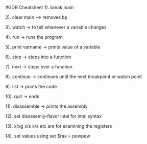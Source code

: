 #GDB Cheatsheet
1). break main

2). clear main --> removes bp

3). watch -> to tell whenever a variable changes

4). run -> runs the program

5). print varname -> prints value of a variable

6). step -> steps into a function

7). next -> steps over a function

8). continue -> continues until the next breakpoint or watch point

9). list -> prints the code

10). quit -> ends

11). disassemble -> prints the assembly

12). set disassemly-flavor intel for intel syntax

13). x/xg x/s x/s etc are for examining the registers

14). set values using set $rax = pewpew


